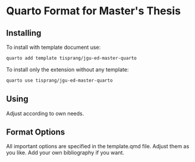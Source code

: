 # Quarto Format for Master's Thesis

## Installing

To install with template document use:

```bash
quarto add template tisprang/jgu-ed-master-quarto
```

To install only the extension without any template:

```bash
quarto use tisprang/jgu-ed-master-quarto
```

## Using

Adjust according to own needs.

## Format Options

All important options are specified in the template.qmd file. Adjust them as you like. Add your own bibliography if you want.